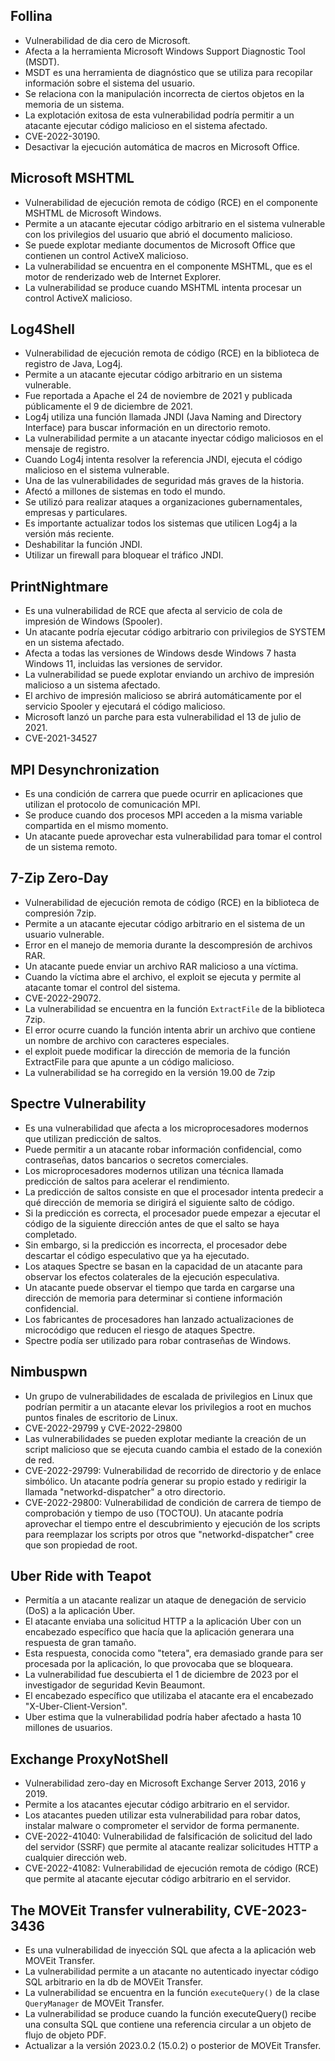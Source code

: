 ## Follina

- Vulnerabilidad de dia cero de Microsoft.
- Afecta a la herramienta Microsoft Windows Support Diagnostic Tool (MSDT).
- MSDT es una herramienta de diagnóstico que se utiliza para recopilar información sobre el sistema del usuario.
- Se relaciona con la manipulación incorrecta de ciertos objetos en la memoria de un sistema.
- La explotación exitosa de esta vulnerabilidad podría permitir a un atacante ejecutar código malicioso en el sistema afectado.
- CVE-2022-30190.
- Desactivar la ejecución automática de macros en Microsoft Office.

## Microsoft MSHTML

- Vulnerabilidad de ejecución remota de código (RCE) en el componente MSHTML de Microsoft Windows.
- Permite a un atacante ejecutar código arbitrario en el sistema vulnerable con los privilegios del usuario que abrió el documento malicioso.
- Se puede explotar mediante documentos de Microsoft Office que contienen un control ActiveX malicioso.
- La vulnerabilidad se encuentra en el componente MSHTML, que es el motor de renderizado web de Internet Explorer.
- La vulnerabilidad se produce cuando MSHTML intenta procesar un control ActiveX malicioso.

## Log4Shell

- Vulnerabilidad de ejecución remota de código (RCE) en la biblioteca de registro de Java, Log4j.
- Permite a un atacante ejecutar código arbitrario en un sistema vulnerable.
- Fue reportada a Apache el 24 de noviembre de 2021 y publicada públicamente el 9 de diciembre de 2021.
- Log4j utiliza una función llamada JNDI (Java Naming and Directory Interface) para buscar información en un directorio remoto.
- La vulnerabilidad permite a un atacante inyectar código maliciosos en el mensaje de registro.
- Cuando Log4j intenta resolver la referencia JNDI, ejecuta el código malicioso en el sistema vulnerable.
- Una de las vulnerabilidades de seguridad más graves de la historia.
- Afectó a millones de sistemas en todo el mundo.
- Se utilizó para realizar ataques a organizaciones gubernamentales, empresas y particulares.
- Es importante actualizar todos los sistemas que utilicen Log4j a la versión más reciente.
- Deshabilitar la función JNDI.
- Utilizar un firewall para bloquear el tráfico JNDI.

## PrintNightmare

- Es una vulnerabilidad de RCE que afecta al servicio de cola de impresión de Windows (Spooler).
- Un atacante podría ejecutar código arbitrario con privilegios de SYSTEM en un sistema afectado.
- Afecta a todas las versiones de Windows desde Windows 7 hasta Windows 11, incluidas las versiones de servidor.
- La vulnerabilidad se puede explotar enviando un archivo de impresión malicioso a un sistema afectado.
- El archivo de impresión malicioso se abrirá automáticamente por el servicio Spooler y ejecutará el código malicioso.
- Microsoft lanzó un parche para esta vulnerabilidad el 13 de julio de 2021.
- CVE-2021-34527

## MPI Desynchronization

- Es una condición de carrera que puede ocurrir en aplicaciones que utilizan el protocolo de comunicación MPI.
- Se produce cuando dos procesos MPI acceden a la misma variable compartida en el mismo momento.
- Un atacante puede aprovechar esta vulnerabilidad para tomar el control de un sistema remoto.

## 7-Zip Zero-Day

- Vulnerabilidad de ejecución remota de código (RCE) en la biblioteca de compresión 7zip.
- Permite a un atacante ejecutar código arbitrario en el sistema de un usuario vulnerable.
- Error en el manejo de memoria durante la descompresión de archivos RAR.
- Un atacante puede enviar un archivo RAR malicioso a una víctima.
- Cuando la víctima abre el archivo, el exploit se ejecuta y permite al atacante tomar el control del sistema.
- CVE-2022-29072.
- La vulnerabilidad se encuentra en la función `ExtractFile` de la biblioteca 7zip.
- El error ocurre cuando la función intenta abrir un archivo que contiene un nombre de archivo con caracteres especiales.
- el exploit puede modificar la dirección de memoria de la función ExtractFile para que apunte a un código malicioso.
- La vulnerabilidad se ha corregido en la versión 19.00 de 7zip 

## Spectre Vulnerability

- Es una vulnerabilidad que afecta a los microprocesadores modernos que utilizan predicción de saltos.
- Puede permitir a un atacante robar información confidencial, como contraseñas, datos bancarios o secretos comerciales.
- Los microprocesadores modernos utilizan una técnica llamada predicción de saltos para acelerar el rendimiento.
- La predicción de saltos consiste en que el procesador intenta predecir a qué dirección de memoria se dirigirá el siguiente salto de código.
- Si la predicción es correcta, el procesador puede empezar a ejecutar el código de la siguiente dirección antes de que el salto se haya completado.
- Sin embargo, si la predicción es incorrecta, el procesador debe descartar el código especulativo que ya ha ejecutado.
- Los ataques Spectre se basan en la capacidad de un atacante para observar los efectos colaterales de la ejecución especulativa.
- Un atacante puede observar el tiempo que tarda en cargarse una dirección de memoria para determinar si contiene información confidencial.
- Los fabricantes de procesadores han lanzado actualizaciones de microcódigo que reducen el riesgo de ataques Spectre.
- Spectre podía ser utilizado para robar contraseñas de Windows.

## Nimbuspwn

- Un grupo de vulnerabilidades de escalada de privilegios en Linux que podrían permitir a un atacante elevar los privilegios a root en muchos puntos finales de escritorio de Linux.
- CVE-2022-29799 y CVE-2022-29800
-  Las vulnerabilidades se pueden explotar mediante la creación de un script malicioso que se ejecuta cuando cambia el estado de la conexión de red.
-  CVE-2022-29799: Vulnerabilidad de recorrido de directorio y de enlace simbólico. Un atacante podría generar su propio estado y redirigir la llamada "networkd-dispatcher" a otro directorio.
-  CVE-2022-29800: Vulnerabilidad de condición de carrera de tiempo de comprobación y tiempo de uso (TOCTOU). Un atacante podría aprovechar el tiempo entre el descubrimiento y ejecución de los scripts para reemplazar los scripts por otros que "networkd-dispatcher" cree que son propiedad de root.
  
## Uber Ride with Teapot

- Permitía a un atacante realizar un ataque de denegación de servicio (DoS) a la aplicación Uber.
- El atacante enviaba una solicitud HTTP a la aplicación Uber con un encabezado específico que hacía que la aplicación generara una respuesta de gran tamaño.
- Esta respuesta, conocida como "tetera", era demasiado grande para ser procesada por la aplicación, lo que provocaba que se bloqueara.
- La vulnerabilidad fue descubierta el 1 de diciembre de 2023 por el investigador de seguridad Kevin Beaumont.
- El encabezado específico que utilizaba el atacante era el encabezado "X-Uber-Client-Version".
- Uber estima que la vulnerabilidad podría haber afectado a hasta 10 millones de usuarios.

## Exchange ProxyNotShell

- Vulnerabilidad zero-day en Microsoft Exchange Server 2013, 2016 y 2019.
- Permite a los atacantes ejecutar código arbitrario en el servidor.
- Los atacantes pueden utilizar esta vulnerabilidad para robar datos, instalar malware o comprometer el servidor de forma permanente.
- CVE-2022-41040: Vulnerabilidad de falsificación de solicitud del lado del servidor (SSRF) que permite al atacante realizar solicitudes HTTP a cualquier dirección web.
- CVE-2022-41082: Vulnerabilidad de ejecución remota de código (RCE) que permite al atacante ejecutar código arbitrario en el servidor.

## The MOVEit Transfer vulnerability, CVE-2023-3436

- Es una vulnerabilidad de inyección SQL que afecta a la aplicación web MOVEit Transfer.
- La vulnerabilidad permite a un atacante no autenticado inyectar código SQL arbitrario en la db de MOVEit Transfer.
- La vulnerabilidad se encuentra en la función `executeQuery()` de la clase `QueryManager` de MOVEit Transfer.
- La vulnerabilidad se produce cuando la función executeQuery() recibe una consulta SQL que contiene una referencia circular a un objeto de flujo de objeto PDF.
- Actualizar a la versión 2023.0.2 (15.0.2) o posterior de MOVEit Transfer.

